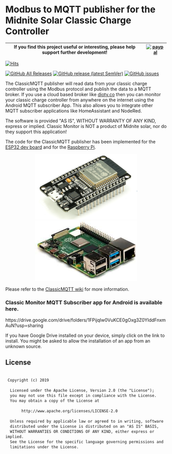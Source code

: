 <h1>Modbus to MQTT publisher for the Midnite Solar Classic Charge Controller</h1>

|If you find this project useful or interesting, please help support further development!|[![paypal](https://www.paypalobjects.com/en_US/i/btn/btn_donateCC_LG.gif)](https://www.paypal.com/cgi-bin/webscr?cmd=_donations&business=graham.a.ross%40gmail.com&item_name=Support+ClassicMQTT+development&currency_code=USD&source=url)|
|---|---|

[![Hits](https://hits.seeyoufarm.com/api/count/incr/badge.svg?url=https%3A%2F%2Fgithub.com%2FClassicDIY%2FClassicMQTT&count_bg=%2379C83D&title_bg=%23555555&icon=&icon_color=%23E7E7E7&title=hits&edge_flat=false)](https://hits.seeyoufarm.com)

[![GitHub All Releases](https://img.shields.io/github/downloads/ClassicDIY/ClassicMQTT/total.svg?style=for-the-badge)](https://github.com/ClassicDIY/ClassicMQTT/releases)
[![GitHub release (latest SemVer)](https://img.shields.io/github/v/release/ClassicDIY/ClassicMQTT.svg?style=for-the-badge)](https://github.com/ClassicDIY/ClassicMQTT/releases)
[![GitHub issues](https://img.shields.io/github/issues-raw/ClassicDIY/ClassicMQTT.svg?style=for-the-badge)](https://github.com/ClassicDIY/ClassicMQTT/issues)


<p>
The ClassicMQTT publisher will read data from your classic charge controller using the Modbus protocol and publish the data to a MQTT broker. If you use a cloud based broker like <a href="http://www.dioty.co/">dioty.co</a> then you can monitor your classic charge controller from anywhere on the internet using the Android MQTT subscriber App. This also allows you to integrate other MQTT subscriber applications like HomeAssistant and NodeRed.

The software is provided "AS IS", WITHOUT WARRANTY OF ANY KIND, express or implied.
Classic Monitor is NOT a product of Midnite solar, nor do they support this application!
</p>

<p>
The code for the ClassicMQTT publisher has been implemented for the 
<a href="https://github.com/ClassicDIY/ClassicMQTT/tree/master/code/ESP32">ESP32 dev board</a> and for the 
<a href="https://github.com/ClassicDIY/ClassicMQTT/tree/master/code/Python">Raspberry Pi</a>.
</p>

<p align="center">
  <img src="./docs/images_en/ESP32.png" width="320"/>
  <img src="./pictures/Raspberry Pi.jpg" width="320"/>
</p>

<p>
Please refer to the <a href="https://github.com/ClassicDIY/ClassicMQTT/wiki">ClassicMQTT wiki</a> for more information.
</p>

<h3>Classic Monitor MQTT Subscriber app for Android is available here.</h3>

<p>
  https://drive.google.com/drive/folders/1FPijqIw0VuKCE0gOxg3Z0YIddFnxmAuN?usp=sharing
</p>

<p>
If you have Google Drive installed on your device, simply click on the link to install.
You might be asked to allow the installation of an app from an unknown source.</h3>
</p>

## License
```

 Copyright (c) 2019

  Licensed under the Apache License, Version 2.0 (the "License");
  you may not use this file except in compliance with the License.
  You may obtain a copy of the License at

       http://www.apache.org/licenses/LICENSE-2.0

  Unless required by applicable law or agreed to in writing, software
  distributed under the License is distributed on an "AS IS" BASIS,
  WITHOUT WARRANTIES OR CONDITIONS OF ANY KIND, either express or implied.
  See the License for the specific language governing permissions and
  limitations under the License.

```




